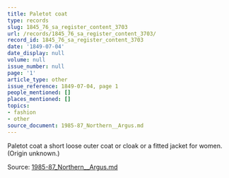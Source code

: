 ```yaml
---
title: Paletot coat
type: records
slug: 1845_76_sa_register_content_3703
url: /records/1845_76_sa_register_content_3703/
record_id: 1845_76_sa_register_content_3703
date: '1849-07-04'
date_display: null
volume: null
issue_number: null
page: '1'
article_type: other
issue_reference: 1849-07-04, page 1
people_mentioned: []
places_mentioned: []
topics:
- fashion
- other
source_document: 1985-87_Northern__Argus.md
---
```


Paletot coat	a short loose outer coat or cloak or a fitted jacket for women.  (Origin unknown.)

Source: [1985-87_Northern__Argus.md](/downloads/markdown/1985-87_Northern__Argus.md)
